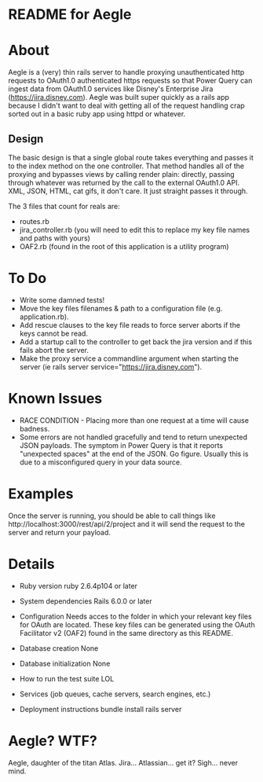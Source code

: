 # README for Aegle

# About
Aegle is a (very) thin rails server to handle proxying unauthenticated http requests to OAuth1.0 authenticated https requests
so that Power Query can ingest data from OAuth1.0 services like Disney's Enterprise Jira (https://jira.disney.com). Aegle was 
built super quickly as a rails app because I didn't want to deal with getting all of the request handling crap sorted out in 
a basic ruby app using httpd or whatever.

## Design
The basic design is that a single global route takes everything and passes it to the index method on the one controller.
That method handles all of the proxying and bypasses views by calling render plain: directly, passing through whatever was 
returned by the call to the external OAuth1.0 API. XML, JSON, HTML, cat gifs, it don't care. It just straight passes it through.

The 3 files that count for reals are:
* routes.rb
* jira_controller.rb (you will need to edit this to replace my key file names and paths with yours)
* OAF2.rb (found in the root of this application is a utility program)

# To Do
* Write some damned tests!
* Move the key files filenames & path to a configuration file (e.g. application.rb).
* Add rescue clauses to the key file reads to force server aborts if the keys cannot be read.
* Add a startup call to the controller to get back the jira version and if this fails abort the server.
* Make the proxy service a commandline argument when starting the server (ie rails server service="https://jira.disney.com").

# Known Issues
* RACE CONDITION - Placing more than one request at a time will cause badness.
* Some errors are not handled gracefully and tend to return unexpected JSON payloads. The symptom in Power Query is that it
reports "unexpected spaces" at the end of the JSON. Go figure. Usually this is due to a misconfigured query in your data source.

# Examples
Once the server is running, you should be able to call things like http://localhost:3000/rest/api/2/project and it will send
the request to the server and return your payload.

# Details
* Ruby version
ruby 2.6.4p104 or later

* System dependencies
Rails 6.0.0 or later

* Configuration
Needs acces to the folder in which your relevant key files for OAuth are located.
These key files can be generated using the OAuth Facilitator v2 (OAF2) found in the same directory as this README.

* Database creation
None

* Database initialization
None

* How to run the test suite
LOL

* Services (job queues, cache servers, search engines, etc.)

* Deployment instructions
bundle install
rails server

# Aegle? WTF?
Aegle, daughter of the titan Atlas. Jira... Atlassian... get it?
Sigh... never mind.
